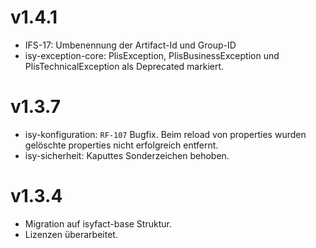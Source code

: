 # v1.4.1
- IFS-17: Umbenennung der Artifact-Id und Group-ID
- isy-exception-core: PlisException, PlisBusinessException und PlisTechnicalException als Deprecated markiert.

# v1.3.7
- isy-konfiguration: `RF-107` Bugfix. Beim reload von properties wurden gelöschte properties nicht erfolgreich entfernt.
- isy-sicherheit: Kaputtes Sonderzeichen behoben.

# v1.3.4
-	Migration auf isyfact-base Struktur.
-	Lizenzen überarbeitet.